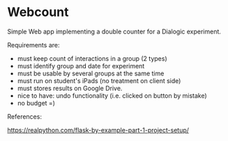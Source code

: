 # Webcount
Simple Web app implementing a double counter for a Dialogic experiment. 

Requirements are:
- must keep count of interactions in a group (2 types)
- must identify group and date for experiment
- must be usable by several groups at the same time
- must run on student's iPads (no treatment on client side)
- must stores results on Google Drive.
- nice to have: undo functionality (i.e. clicked on button by mistake)
- no budget =)

References:

https://realpython.com/flask-by-example-part-1-project-setup/
